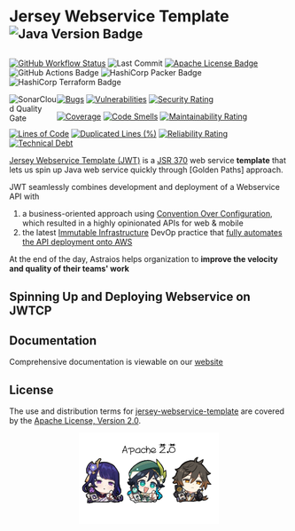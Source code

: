 Jersey Webservice Template <sup>![Java Version Badge][Java Version Badge]</sup>
===============================================================================

[![GitHub Workflow Status][GitHub Workflow Status]](https://github.com/QubitPi/jersey-webservice-template/actions/workflows/ci-cd.yml)
![Last Commit](https://img.shields.io/github/last-commit/QubitPi/jersey-webservice-template/master?logo=github&style=for-the-badge)
[![Apache License Badge]](https://www.apache.org/licenses/LICENSE-2.0)
![GitHub Actions Badge][GitHub Actions Badge]
![HashiCorp Packer Badge][HashiCorp Packer Badge]
![HashiCorp Terraform Badge][HashiCorp Terraform Badge]

<a href="https://sonarcloud.io/summary/new_code?id=QubitPi_jersey-webservice-template">
    <img
        align="left"
        width="17%"
        alt="SonarCloud Quality Gate"
        src="https://sonarcloud.io/api/project_badges/quality_gate?project=QubitPi_jersey-webservice-template"
    >
</a>

[![Bugs][Sonar Bugs]](https://sonarcloud.io/summary/new_code?id=QubitPi_jersey-webservice-template)
[![Vulnerabilities][Sonar Vulnerabilities]](https://sonarcloud.io/summary/new_code?id=QubitPi_jersey-webservice-template)
[![Security Rating][Sonar Security Rating]](https://sonarcloud.io/summary/new_code?id=QubitPi_jersey-webservice-template)

[![Coverage][Sonar Coverage]](https://sonarcloud.io/summary/new_code?id=QubitPi_jersey-webservice-template)
[![Code Smells][Sonar Code Smells]](https://sonarcloud.io/summary/new_code?id=QubitPi_jersey-webservice-template)
[![Maintainability Rating][Sonar Maintainability Rating]](https://sonarcloud.io/summary/new_code?id=QubitPi_jersey-webservice-template)

[![Lines of Code][Sonar Lines of Code]](https://sonarcloud.io/summary/new_code?id=QubitPi_jersey-webservice-template)
[![Duplicated Lines (%)][Sonar Duplicated Lines (%)]](https://sonarcloud.io/summary/new_code?id=QubitPi_jersey-webservice-template)
[![Reliability Rating][Sonar Reliability Rating]](https://sonarcloud.io/summary/new_code?id=QubitPi_jersey-webservice-template)
[![Technical Debt][Sonar Technical Debt]](https://sonarcloud.io/summary/new_code?id=QubitPi_jersey-webservice-template)

[Jersey Webservice Template (JWT)][jersey-webservice-template] is a [JSR 370] web service **template** that lets us
spin up Java web service quickly through [Golden Paths] approach.

JWT seamlessly combines development and deployment of a Webservice API with

1. a business-oriented approach using [Convention Over Configuration](https://en.wikipedia.org/wiki/Convention_over_configuration), which resulted in a highly opinionated APIs for web & mobile
2. the latest
   [Immutable Infrastructure](https://www.hashicorp.com/resources/what-is-mutable-vs-immutable-infrastructure)
   DevOp practice that
   [fully automates the API deployment onto
   AWS](https://qubitpi.github.io/hashicorp-aws/)

At the end of the day, Astraios helps organization to **improve the velocity and quality of their teams' work**

Spinning Up and Deploying Webservice on JWTCP
---------------------------------------------

Documentation
-------------

Comprehensive documentation is viewable on our [website][Documentation]

License
-------

The use and distribution terms for [jersey-webservice-template] are covered by the
[Apache License, Version 2.0][Apache License, Version 2.0].

<div align="center">
    <a href="https://opensource.org/licenses">
        <img align="center" width="50%" alt="License Illustration" src="https://github.com/QubitPi/QubitPi/blob/master/img/apache-2.png?raw=true">
    </a>
</div>

[Apache License Badge]: https://img.shields.io/badge/Apache%202.0-F25910.svg?style=for-the-badge&logo=Apache&logoColor=white
[Apache License, Version 2.0]: http://www.apache.org/licenses/LICENSE-2.0.html

[Documentation]: https://qubitpi.github.io/jersey-webservice-template/

[How to set up GitHub Action Secrets]: https://docs.github.com/en/actions/security-guides/encrypted-secrets

[GitHub Actions Badge]: https://img.shields.io/badge/GitHub%20Actions-2088FF?style=for-the-badge&logo=githubactions&logoColor=white
[GitHub Workflow Status]: https://img.shields.io/github/actions/workflow/status/QubitPi/jersey-webservice-template/ci-cd.yml?branch=master&logo=github&style=for-the-badge

[HashiCorp Packer Badge]: https://img.shields.io/badge/Packer-02A8EF?style=for-the-badge&logo=Packer&logoColor=white
[HashiCorp Terraform Badge]: https://img.shields.io/badge/Terraform-7B42BC?style=for-the-badge&logo=terraform&logoColor=white

[Java Version Badge]: https://img.shields.io/badge/Java-17-brightgreen?style=for-the-badge&logo=OpenJDK&logoColor=white
[Javadoc]: https://qubitpi.github.io/jersey-webservice-template/apidocs/
[jersey-webservice-template]: https://qubitpi.github.io/jersey-webservice-template/
[JSR 370]: https://jcp.org/en/jsr/detail?id=370

[Sonar Bugs]: https://sonarcloud.io/api/project_badges/measure?project=QubitPi_jersey-webservice-template&metric=bugs
[Sonar Vulnerabilities]: https://sonarcloud.io/api/project_badges/measure?project=QubitPi_jersey-webservice-template&metric=vulnerabilities
[Sonar Security Rating]: https://sonarcloud.io/api/project_badges/measure?project=QubitPi_jersey-webservice-template&metric=security_rating
[Sonar Coverage]: https://sonarcloud.io/api/project_badges/measure?project=QubitPi_jersey-webservice-template&metric=coverage
[Sonar Code Smells]: https://sonarcloud.io/api/project_badges/measure?project=QubitPi_jersey-webservice-template&metric=code_smells
[Sonar Maintainability Rating]: https://sonarcloud.io/api/project_badges/measure?project=QubitPi_jersey-webservice-template&metric=sqale_rating
[Sonar Lines of Code]: https://sonarcloud.io/api/project_badges/measure?project=QubitPi_jersey-webservice-template&metric=ncloc
[Sonar Duplicated Lines (%)]: https://sonarcloud.io/api/project_badges/measure?project=QubitPi_jersey-webservice-template&metric=duplicated_lines_density
[Sonar Reliability Rating]: https://sonarcloud.io/api/project_badges/measure?project=QubitPi_jersey-webservice-template&metric=reliability_rating
[Sonar Technical Debt]: https://sonarcloud.io/api/project_badges/measure?project=QubitPi_jersey-webservice-template&metric=sqale_index

[The Technology Acceptance Model (TAM)]: https://open.ncl.ac.uk/theories/1/technology-acceptance-model/
